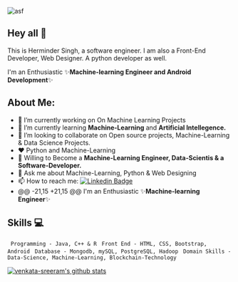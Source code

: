 ![asf](https://user-images.githubusercontent.com/48166328/87433509-02119980-c607-11ea-8285-f1136a57d3d2.gif)

## Hey all :wave:
This is Herminder Singh, a software engineer. I am also a Front-End Developer, Web Designer. A python developer as well.

I'm an Enthusiastic ✨**Machine-learning Engineer and Android Development**✨ 

## About Me:

- 🔭 I’m currently working on On Machine Learning Projects
- 🌱 I’m currently learning **Machine-Learning** and **Artificial Intellegence.**
- 👯 I’m looking to collaborate on Open source projects, Machine-Learning & Data Science Projects.
- :hearts: Python and Machine-Learning
- 🤔 Willing to Become a **Machine-Learning Engineer, Data-Scientis & a Software-Developer.**
- 💬 Ask me about Machine-Learning, Python & Web Designing
- 📫 How to reach me: [![Linkedin Badge](https://img.shields.io/badge/-LinkedIn-blue?style=flat-square&logo=Linkedin&logoColor=white&link=https://www.linkedin.com/in/herminder-singh-51aa50181/)](https://www.linkedin.com/in/herminder-singh-51aa50181)
- 
	@@ -21,15 +21,15 @@ I'm an Enthusiastic ✨**Machine-learning Engineer**✨

## Skills :computer:

``` Programming - Java, C++ & R```
``` Front End - HTML, CSS, Bootstrap, Android```
``` Database - Mongodb, mySQL, PostgreSQL, Hadoop```
``` Domain Skills - Data-Science, Machine-Learning, Blockchain-Technology```

<a href="https://github.com/HERMINDERSINGH1234">
 <img align="center" src="https://github-readme-stats.vercel.app/api?username=venkata-sreeram&show_icons=true&theme=dark&line_height=27" alt="venkata-sreeram's github stats"/>
</a>

